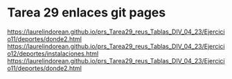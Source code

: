 # Tarea 29 enlaces git pages
https://laurelindorean.github.io/prs_Tarea29_reus_Tablas_DIV_04_23/Ejercicio11/deportes/donde2.html<br>
https://laurelindorean.github.io/prs_Tarea29_reus_Tablas_DIV_04_23/Ejercicio12/deportes/instalaciones.html<br>
<a href="https://laurelindorean.github.io/prs_Tarea29_reus_Tablas_DIV_04_23/Ejercicio11/deportes/donde2.html">https://laurelindorean.github.io/prs_Tarea29_reus_Tablas_DIV_04_23/Ejercicio11/deportes/donde2.html</a>
